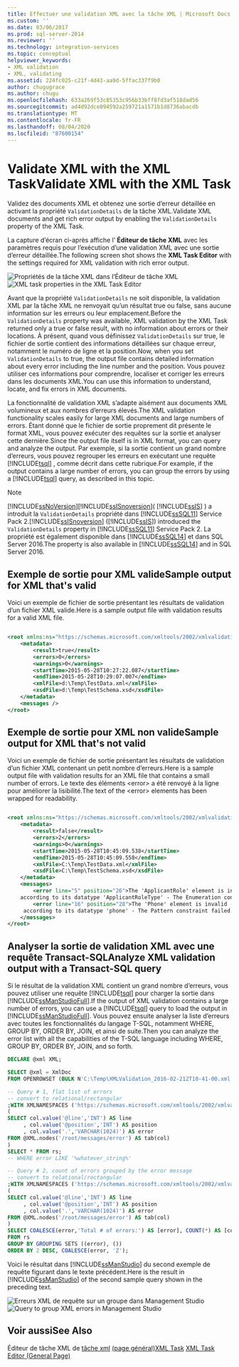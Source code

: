 ```yaml
---
title: Effectuer une validation XML avec la tâche XML | Microsoft Docs
ms.custom: ''
ms.date: 03/06/2017
ms.prod: sql-server-2014
ms.reviewer: ''
ms.technology: integration-services
ms.topic: conceptual
helpviewer_keywords:
- XML validation
- XML, validating
ms.assetid: 224fc025-c21f-4d43-aa9d-5ffac337f9b0
author: chugugrace
ms.author: chugu
ms.openlocfilehash: 633a269f53c85353c956b33bff8fd3af518dad56
ms.sourcegitcommit: ad4d92dce894592a259721a1571b1d8736abacdb
ms.translationtype: MT
ms.contentlocale: fr-FR
ms.lasthandoff: 08/04/2020
ms.locfileid: "87600154"
---
```

# <a name="validate-xml-with-the-xml-task"></a><span data-ttu-id="bf5bc-102">Validate XML with the XML Task</span><span class="sxs-lookup"><span data-stu-id="bf5bc-102">Validate XML with the XML Task</span></span>
  <span data-ttu-id="bf5bc-103">Validez des documents XML et obtenez une sortie d’erreur détaillée en activant la propriété `ValidationDetails` de la tâche XML.</span><span class="sxs-lookup"><span data-stu-id="bf5bc-103">Validate XML documents and get rich error output by enabling the `ValidationDetails` property of the XML Task.</span></span>

 <span data-ttu-id="bf5bc-104">La capture d’écran ci-après affiche l’ **Éditeur de tâche XML** avec les paramètres requis pour l’exécution d’une validation XML avec une sortie d’erreur détaillée.</span><span class="sxs-lookup"><span data-stu-id="bf5bc-104">The following screen shot shows the **XML Task Editor** with the settings required for XML validation with rich error output.</span></span>

 <span data-ttu-id="bf5bc-105">![Propriétés de la tâche XML dans l’Éditeur de tâche XML](../media/xmltaskproperties.jpg "Propriétés de la tâche XML dans l’Éditeur de tâche XML")</span><span class="sxs-lookup"><span data-stu-id="bf5bc-105">![XML task properties in the XML Task Editor](../media/xmltaskproperties.jpg "XML task properties in the XML Task Editor")</span></span>

 <span data-ttu-id="bf5bc-106">Avant que la propriété `ValidationDetails` ne soit disponible, la validation XML par la tâche XML ne renvoyait qu’un résultat true ou false, sans aucune information sur les erreurs ou leur emplacement.</span><span class="sxs-lookup"><span data-stu-id="bf5bc-106">Before the `ValidationDetails` property was available, XML validation by the XML Task returned only a true or false result, with no information about errors or their locations.</span></span> <span data-ttu-id="bf5bc-107">À présent, quand vous définissez `ValidationDetails` sur true, le fichier de sortie contient des informations détaillées sur chaque erreur, notamment le numéro de ligne et la position.</span><span class="sxs-lookup"><span data-stu-id="bf5bc-107">Now, when you set `ValidationDetails` to true, the output file contains detailed information about every error including the line number and the position.</span></span> <span data-ttu-id="bf5bc-108">Vous pouvez utiliser ces informations pour comprendre, localiser et corriger les erreurs dans les documents XML.</span><span class="sxs-lookup"><span data-stu-id="bf5bc-108">You can use this information to understand, locate, and fix errors in XML documents.</span></span>

 <span data-ttu-id="bf5bc-109">La fonctionnalité de validation XML s’adapte aisément aux documents XML volumineux et aux nombres d’erreurs élevés.</span><span class="sxs-lookup"><span data-stu-id="bf5bc-109">The XML validation functionality scales easily for large XML documents and large numbers of errors.</span></span> <span data-ttu-id="bf5bc-110">Étant donné que le fichier de sortie proprement dit présente le format XML, vous pouvez exécuter des requêtes sur la sortie et analyser cette dernière.</span><span class="sxs-lookup"><span data-stu-id="bf5bc-110">Since the output file itself is in XML format, you can query and analyze the output.</span></span> <span data-ttu-id="bf5bc-111">Par exemple, si la sortie contient un grand nombre d’erreurs, vous pouvez regrouper les erreurs en exécutant une requête [!INCLUDE[tsql](../../../includes/tsql-md.md)] , comme décrit dans cette rubrique.</span><span class="sxs-lookup"><span data-stu-id="bf5bc-111">For example, if the output contains a large number of errors, you can group the errors by using a [!INCLUDE[tsql](../../../includes/tsql-md.md)] query, as described in this topic.</span></span>

> [!NOTE]
>  [!INCLUDE[ssNoVersion](../../includes/ssnoversion-md.md)]<span data-ttu-id="bf5bc-112">[!INCLUDE[ssISnoversion](../../includes/ssisnoversion-md.md)]( [!INCLUDE[ssIS](../../includes/ssis-md.md)] ) a introduit la `ValidationDetails` propriété dans [!INCLUDE[ssSQL11](../../includes/sssql11-md.md)] Service Pack 2.</span><span class="sxs-lookup"><span data-stu-id="bf5bc-112">[!INCLUDE[ssISnoversion](../../includes/ssisnoversion-md.md)] ([!INCLUDE[ssIS](../../includes/ssis-md.md)]) introduced the `ValidationDetails` property in [!INCLUDE[ssSQL11](../../includes/sssql11-md.md)] Service Pack 2.</span></span> <span data-ttu-id="bf5bc-113">La propriété est également disponible dans [!INCLUDE[ssSQL14](../../includes/sssql14-md.md)] et dans SQL Server 2016.</span><span class="sxs-lookup"><span data-stu-id="bf5bc-113">The property is also available in [!INCLUDE[ssSQL14](../../includes/sssql14-md.md)] and in SQL Server 2016.</span></span>

## <a name="sample-output-for-xml-thats-valid"></a><span data-ttu-id="bf5bc-114">Exemple de sortie pour XML valide</span><span class="sxs-lookup"><span data-stu-id="bf5bc-114">Sample output for XML that's valid</span></span>
 <span data-ttu-id="bf5bc-115">Voici un exemple de fichier de sortie présentant les résultats de validation d’un fichier XML valide.</span><span class="sxs-lookup"><span data-stu-id="bf5bc-115">Here is a sample output file with validation results for a valid XML file.</span></span>

```xml

<root xmlns:ns="https://schemas.microsoft.com/xmltools/2002/xmlvalidation">
    <metadata>
        <result>true</result>
        <errors>0</errors>
        <warnings>0</warnings>
        <startTime>2015-05-28T10:27:22.087</startTime>
        <endTime>2015-05-28T10:29:07.007</endTime>
        <xmlFile>d:\Temp\TestData.xml</xmlFile>
        <xsdFile>d:\Temp\TestSchema.xsd</xsdFile>
    </metadata>
    <messages />
</root>
```

## <a name="sample-output-for-xml-thats-not-valid"></a><span data-ttu-id="bf5bc-116">Exemple de sortie pour XML non valide</span><span class="sxs-lookup"><span data-stu-id="bf5bc-116">Sample output for XML that's not valid</span></span>
 <span data-ttu-id="bf5bc-117">Voici un exemple de fichier de sortie présentant les résultats de validation d’un fichier XML contenant un petit nombre d’erreurs.</span><span class="sxs-lookup"><span data-stu-id="bf5bc-117">Here is a sample output file with validation results for an XML file that contains a small number of errors.</span></span> <span data-ttu-id="bf5bc-118">Le texte des éléments \<error> a été renvoyé à la ligne pour améliorer la lisibilité.</span><span class="sxs-lookup"><span data-stu-id="bf5bc-118">The text of the \<error> elements has been wrapped for readability.</span></span>

```xml

<root xmlns:ns="https://schemas.microsoft.com/xmltools/2002/xmlvalidation">
    <metadata>
        <result>false</result>
        <errors>2</errors>
        <warnings>0</warnings>
        <startTime>2015-05-28T10:45:09.538</startTime>
        <endTime>2015-05-28T10:45:09.558</endTime>
        <xmlFile>C:\Temp\TestData.xml</xmlFile>
        <xsdFile>C:\Temp\TestSchema.xsd</xsdFile>
    </metadata>
    <messages>
        <error line="5" position="26">The 'ApplicantRole' element is invalid - The value 'wer3' is invalid
    according to its datatype 'ApplicantRoleType' - The Enumeration constraint failed.</error>
        <error line="16" position="28">The 'Phone' element is invalid - The value 'we3056666666' is invalid
     according to its datatype 'phone' - The Pattern constraint failed.</error>
    </messages>
</root>
```

## <a name="analyze-xml-validation-output-with-a-transact-sql-query"></a><span data-ttu-id="bf5bc-119">Analyser la sortie de validation XML avec une requête Transact-SQL</span><span class="sxs-lookup"><span data-stu-id="bf5bc-119">Analyze XML validation output with a Transact-SQL query</span></span>
 <span data-ttu-id="bf5bc-120">Si le résultat de la validation XML contient un grand nombre d’erreurs, vous pouvez utiliser une requête [!INCLUDE[tsql](../../../includes/tsql-md.md)] pour charger la sortie dans [!INCLUDE[ssManStudioFull](../../includes/ssmanstudiofull-md.md)].</span><span class="sxs-lookup"><span data-stu-id="bf5bc-120">If the output of XML validation contains a large number of errors, you can use a [!INCLUDE[tsql](../../../includes/tsql-md.md)] query to load the output in [!INCLUDE[ssManStudioFull](../../includes/ssmanstudiofull-md.md)].</span></span> <span data-ttu-id="bf5bc-121">Vous pouvez ensuite analyser la liste d’erreurs avec toutes les fonctionnalités du langage T-SQL, notamment WHERE, GROUP BY, ORDER BY, JOIN, et ainsi de suite.</span><span class="sxs-lookup"><span data-stu-id="bf5bc-121">Then you can analyze the error list with all the capabilities of the T-SQL language including WHERE, GROUP BY, ORDER BY, JOIN, and so forth.</span></span>

```sql
DECLARE @xml XML;

SELECT @xml = XmlDoc   
FROM OPENROWSET (BULK N'C:\Temp\XMLValidation_2016-02-212T10-41-00.xml', SINGLE_BLOB) AS Tab(XmlDoc);

-- Query # 1, flat list of errors
-- convert to relational/rectangular
;WITH XMLNAMESPACES ('https://schemas.microsoft.com/xmltools/2002/xmlvalidation' AS ns), rs AS
(
SELECT col.value('@line','INT') AS line
     , col.value('@position','INT') AS position
     , col.value('.','VARCHAR(1024)') AS error
FROM @XML.nodes('/root/messages/error') AS tab(col)
)
SELECT * FROM rs;
-- WHERE error LIKE '%whatever_string%'

-- Query # 2, count of errors grouped by the error message
-- convert to relational/rectangular
;WITH XMLNAMESPACES ('https://schemas.microsoft.com/xmltools/2002/xmlvalidation' AS ns), rs AS
(
SELECT col.value('@line','INT') AS line
     , col.value('@position','INT') AS position
     , col.value('.','VARCHAR(1024)') AS error
FROM @XML.nodes('/root/messages/error') AS tab(col)
)
SELECT COALESCE(error,'Total # of errors:') AS [error], COUNT(*) AS [counter]
FROM rs
GROUP BY GROUPING SETS ((error), ())
ORDER BY 2 DESC, COALESCE(error, 'Z');

```

 <span data-ttu-id="bf5bc-122">Voici le résultat dans [!INCLUDE[ssManStudio](../../includes/ssmanstudio-md.md)] du second exemple de requête figurant dans le texte précédent.</span><span class="sxs-lookup"><span data-stu-id="bf5bc-122">Here is the result in [!INCLUDE[ssManStudio](../../includes/ssmanstudio-md.md)] of the second sample query shown in the preceding text.</span></span>

 <span data-ttu-id="bf5bc-123">![Erreurs XML de requête sur un groupe dans Management Studio](../media/queryforxmlerrors.jpg "Erreurs XML de requête sur un groupe dans Management Studio")</span><span class="sxs-lookup"><span data-stu-id="bf5bc-123">![Query to group XML errors in Management Studio](../media/queryforxmlerrors.jpg "Query to group XML errors in Management Studio")</span></span>

## <a name="see-also"></a><span data-ttu-id="bf5bc-124">Voir aussi</span><span class="sxs-lookup"><span data-stu-id="bf5bc-124">See Also</span></span>
 <span data-ttu-id="bf5bc-125">Éditeur de tâche XML de [tâche xml](xml-task.md) [&#40;page général&#41;](../xml-task-editor-general-page.md)</span><span class="sxs-lookup"><span data-stu-id="bf5bc-125">[XML Task](xml-task.md) [XML Task Editor &#40;General Page&#41;](../xml-task-editor-general-page.md)</span></span>


